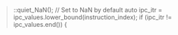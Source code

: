 >::quiet_NaN(); // Set to NaN by default
        auto ipc_itr = ipc_values.lower_bound(instruction_index);
        if (ipc_itr != ipc_values.end()) {
<!--stackedit_data:
eyJoaXN0b3J5IjpbMTM2ODI0ODIyOF19
-->